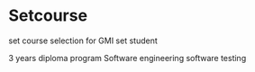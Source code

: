 # Setcourse
set course selection for GMI set student

3 years diploma program Software engineering software testing

